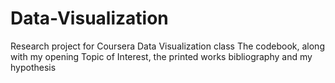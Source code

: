 # Data-Visualization
Research project for Coursera Data Visualization class
The codebook, along with my opening Topic of Interest, the printed works bibliography and my hypothesis
